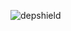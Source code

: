 ![depshield](https://14gxy2qgoj.execute-api.us-east-2.amazonaws.com/prod/badges/depshield-ci/ci-project-23/depshield.svg)
<!-- ![depshield](https://staging.depshield.sonatype.org/badges/depshield-ci/ci-project-23/depshield.svg) -->
